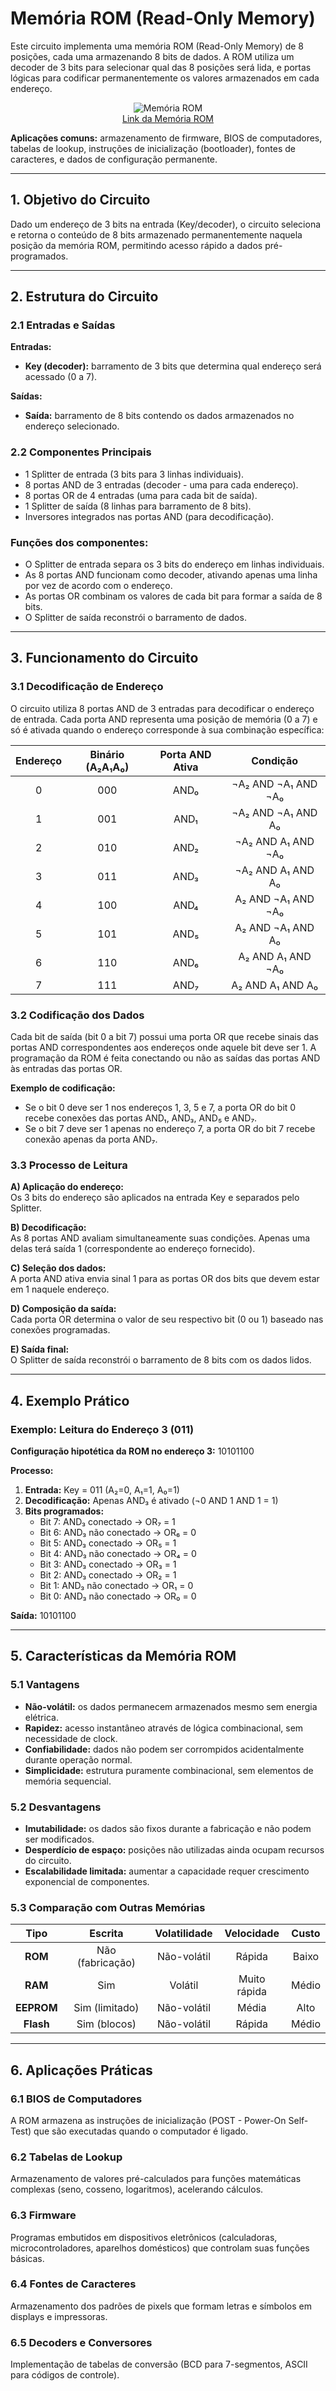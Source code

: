 # Memória ROM (Read-Only Memory)

Este circuito implementa uma memória ROM (Read-Only Memory) de 8 posições, cada uma armazenando 8 bits de dados. A ROM utiliza um decoder de 3 bits para selecionar qual das 8 posições será lida, e portas lógicas para codificar permanentemente os valores armazenados em cada endereço.

<p align="center">
  <img src="./Imagens/Memoria ROM (Read_only_memory).png" alt="Memória ROM"><br>
  <a href="./Circuitos_Logisim/Memoria_ROM(read_only_memory).circ">Link da Memória ROM</a>
</p>

**Aplicações comuns:** armazenamento de firmware, BIOS de computadores, tabelas de lookup, instruções de inicialização (bootloader), fontes de caracteres, e dados de configuração permanente.

---

## 1. Objetivo do Circuito

Dado um endereço de 3 bits na entrada (Key/decoder), o circuito seleciona e retorna o conteúdo de 8 bits armazenado permanentemente naquela posição da memória ROM, permitindo acesso rápido a dados pré-programados.

---

## 2. Estrutura do Circuito

### 2.1 Entradas e Saídas
**Entradas:**
- **Key (decoder):** barramento de 3 bits que determina qual endereço será acessado (0 a 7).

**Saídas:**
- **Saída:** barramento de 8 bits contendo os dados armazenados no endereço selecionado.

### 2.2 Componentes Principais

- 1 Splitter de entrada (3 bits para 3 linhas individuais).
- 8 portas AND de 3 entradas (decoder - uma para cada endereço).
- 8 portas OR de 4 entradas (uma para cada bit de saída).
- 1 Splitter de saída (8 linhas para barramento de 8 bits).
- Inversores integrados nas portas AND (para decodificação).

### **Funções dos componentes:**
- O Splitter de entrada separa os 3 bits do endereço em linhas individuais.
- As 8 portas AND funcionam como decoder, ativando apenas uma linha por vez de acordo com o endereço.
- As portas OR combinam os valores de cada bit para formar a saída de 8 bits.
- O Splitter de saída reconstrói o barramento de dados.

---

## 3. Funcionamento do Circuito

### 3.1 Decodificação de Endereço

O circuito utiliza 8 portas AND de 3 entradas para decodificar o endereço de entrada. Cada porta AND representa uma posição de memória (0 a 7) e só é ativada quando o endereço corresponde à sua combinação específica:

| Endereço | Binário (A₂A₁A₀) | Porta AND Ativa | Condição |
|:--------:|:----------------:|:---------------:|:--------:|
| 0        | 000              | AND₀            | ¬A₂ AND ¬A₁ AND ¬A₀ |
| 1        | 001              | AND₁            | ¬A₂ AND ¬A₁ AND A₀ |
| 2        | 010              | AND₂            | ¬A₂ AND A₁ AND ¬A₀ |
| 3        | 011              | AND₃            | ¬A₂ AND A₁ AND A₀ |
| 4        | 100              | AND₄            | A₂ AND ¬A₁ AND ¬A₀ |
| 5        | 101              | AND₅            | A₂ AND ¬A₁ AND A₀ |
| 6        | 110              | AND₆            | A₂ AND A₁ AND ¬A₀ |
| 7        | 111              | AND₇            | A₂ AND A₁ AND A₀ |

### 3.2 Codificação dos Dados

Cada bit de saída (bit 0 a bit 7) possui uma porta OR que recebe sinais das portas AND correspondentes aos endereços onde aquele bit deve ser 1. A programação da ROM é feita conectando ou não as saídas das portas AND às entradas das portas OR.

**Exemplo de codificação:**
- Se o bit 0 deve ser 1 nos endereços 1, 3, 5 e 7, a porta OR do bit 0 recebe conexões das portas AND₁, AND₃, AND₅ e AND₇.
- Se o bit 7 deve ser 1 apenas no endereço 7, a porta OR do bit 7 recebe conexão apenas da porta AND₇.

### 3.3 Processo de Leitura

**A) Aplicação do endereço:**  
Os 3 bits do endereço são aplicados na entrada Key e separados pelo Splitter.

**B) Decodificação:**  
As 8 portas AND avaliam simultaneamente suas condições. Apenas uma delas terá saída 1 (correspondente ao endereço fornecido).

**C) Seleção dos dados:**  
A porta AND ativa envia sinal 1 para as portas OR dos bits que devem estar em 1 naquele endereço.

**D) Composição da saída:**  
Cada porta OR determina o valor de seu respectivo bit (0 ou 1) baseado nas conexões programadas.

**E) Saída final:**  
O Splitter de saída reconstrói o barramento de 8 bits com os dados lidos.

---

## 4. Exemplo Prático

### Exemplo: Leitura do Endereço 3 (011)

**Configuração hipotética da ROM no endereço 3:** 10101100

**Processo:**

1. **Entrada:** Key = 011 (A₂=0, A₁=1, A₀=1)
2. **Decodificação:** Apenas AND₃ é ativado (¬0 AND 1 AND 1 = 1)
3. **Bits programados:**
   - Bit 7: AND₃ conectado → OR₇ = 1
   - Bit 6: AND₃ não conectado → OR₆ = 0
   - Bit 5: AND₃ conectado → OR₅ = 1
   - Bit 4: AND₃ não conectado → OR₄ = 0
   - Bit 3: AND₃ conectado → OR₃ = 1
   - Bit 2: AND₃ conectado → OR₂ = 1
   - Bit 1: AND₃ não conectado → OR₁ = 0
   - Bit 0: AND₃ não conectado → OR₀ = 0

**Saída:** 10101100

---

## 5. Características da Memória ROM

### 5.1 Vantagens
- **Não-volátil:** os dados permanecem armazenados mesmo sem energia elétrica.
- **Rapidez:** acesso instantâneo através de lógica combinacional, sem necessidade de clock.
- **Confiabilidade:** dados não podem ser corrompidos acidentalmente durante operação normal.
- **Simplicidade:** estrutura puramente combinacional, sem elementos de memória sequencial.

### 5.2 Desvantagens
- **Imutabilidade:** os dados são fixos durante a fabricação e não podem ser modificados.
- **Desperdício de espaço:** posições não utilizadas ainda ocupam recursos do circuito.
- **Escalabilidade limitada:** aumentar a capacidade requer crescimento exponencial de componentes.

### 5.3 Comparação com Outras Memórias

| Tipo | Escrita | Volatilidade | Velocidade | Custo |
|:----:|:-------:|:------------:|:----------:|:-----:|
| **ROM** | Não (fabricação) | Não-volátil | Rápida | Baixo |
| **RAM** | Sim | Volátil | Muito rápida | Médio |
| **EEPROM** | Sim (limitado) | Não-volátil | Média | Alto |
| **Flash** | Sim (blocos) | Não-volátil | Rápida | Médio |

---

## 6. Aplicações Práticas

### 6.1 BIOS de Computadores
A ROM armazena as instruções de inicialização (POST - Power-On Self-Test) que são executadas quando o computador é ligado.

### 6.2 Tabelas de Lookup
Armazenamento de valores pré-calculados para funções matemáticas complexas (seno, cosseno, logaritmos), acelerando cálculos.

### 6.3 Firmware
Programas embutidos em dispositivos eletrônicos (calculadoras, microcontroladores, aparelhos domésticos) que controlam suas funções básicas.

### 6.4 Fontes de Caracteres
Armazenamento dos padrões de pixels que formam letras e símbolos em displays e impressoras.

### 6.5 Decoders e Conversores
Implementação de tabelas de conversão (BCD para 7-segmentos, ASCII para códigos de controle).
